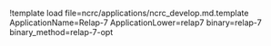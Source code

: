 !template load file=ncrc/applications/ncrc_develop.md.template ApplicationName=Relap-7 ApplicationLower=relap7 binary=relap-7 binary_method=relap-7-opt
